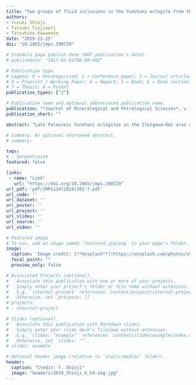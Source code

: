 ```yaml
---
title: "Two groups of fluid inclusions in the Yunotani eclogite from the Hida–Gaien Belt: Implications for changes of fluid salinity during exhumation"
authors:
- Yuzuki Shinji
- Tatsuki Tsujimori
- Tatsuhiko Kawamoto
date: "2019-12-25"
doi: "10.2465/jmps.190729"

# Schedule page publish date (NOT publication's date).
# publishDate: "2017-01-01T00:00:00Z"

# Publication type.
# Legend: 0 = Uncategorized; 1 = Conference paper; 2 = Journal article;
# 3 = Preprint / Working Paper; 4 = Report; 5 = Book; 6 = Book section;
# 7 = Thesis; 8 = Patent
publication_types: ["2"]

# Publication name and optional abbreviated publication name.
publication: "*Journal of Mineralogical and Petrological Sciences*, v. 114, no. 6, p. 302-307, doi:10.2465/jmps.190729"
publication_short: ""

abstract: "Late Paleozoic Yunotani eclogites in the Itoigawa–Omi area of the Hida–Gaien Belt were subjected to a blueschist– facies recrystallization and deformation after the peak eclogite–facies metamorphism. We studied fluid inclusions in quartz domains of different metamorphic stages in the retrograde eclogite. Coarse–grained quartz filling pressure shadow of porphyroblastic garnets contains transgranular fluid inclusions (Group–I) with high salinity [6.0–8.0 eq mass% NaCl, with a mean value 7.2 ± 0.6 eq mass% NaCl (n = 12)]. In contrast, transgranular fluid inclusions in later stage quartz–rich band (Group–II) in parallel to a penetrative foliation developed in matrix are characterized by lower salinity [1.1–5.8 eq mass% NaCl, with a mean value 3.4 ± 1.2 eq mass% NaCl (n = 12)]. The occurrences of fluid inclusion trails suggest that each group corresponds to the fluids entrapped prior to the blueschist–facies recrystallization and the fluids entrapped during the blueschist– facies stage, respectively. The Group–II fluid inclusions formed at blueschist–facies conditions support the idea that aqueous fluids in the subduction channel have a salinity similar to seawater (~3.5 eq mass% NaCl). Moreover, the Group–I fluid inclusions indicate a possibility that aqueous fluids at the eclogite–facies depth in subduction channels possess a salinity higher than seawater."

# Summary. An optional shortened abstract.
# summary: 

tags: 
# - Serpentinite
featured: false

links:
 - name: "Link"
   url: "https://doi.org/10.2465/jmps.190729"
url_pdf: 'pdf/JMPS114(2019)302-7.pdf'
url_code: ''
url_dataset: ''
url_poster: ''
url_project: ''
url_slides: ''
url_source: ''
url_video: ''

# Featured image
# To use, add an image named `featured.jpg/png` to your page's folder. 
image: 
  caption: 'Image credit: [**Unsplash**](https://unsplash.com/photos/s9CC2SKySJM)'
  focal_point: ""
  preview_only: false

# Associated Projects (optional).
#   Associate this publication with one or more of your projects.
#   Simply enter your project's folder or file name without extension.
#   E.g. `internal-project` references `content/project/internal-project/index.md`.
#   Otherwise, set `projects: []`.
# projects:
# - internal-project

# Slides (optional).
#   Associate this publication with Markdown slides.
#   Simply enter your slide deck's filename without extension.
#   E.g. `slides: "example"` references `content/slides/example/index.md`.
#   Otherwise, set `slides: ""`.
# slides: example

# Optional header image (relative to `static/media/` folder).
header:
  caption: "Credit: Y. Shinji"
  image: "headers/2019_Shinji_b_hd-img.jpg"
---
```

